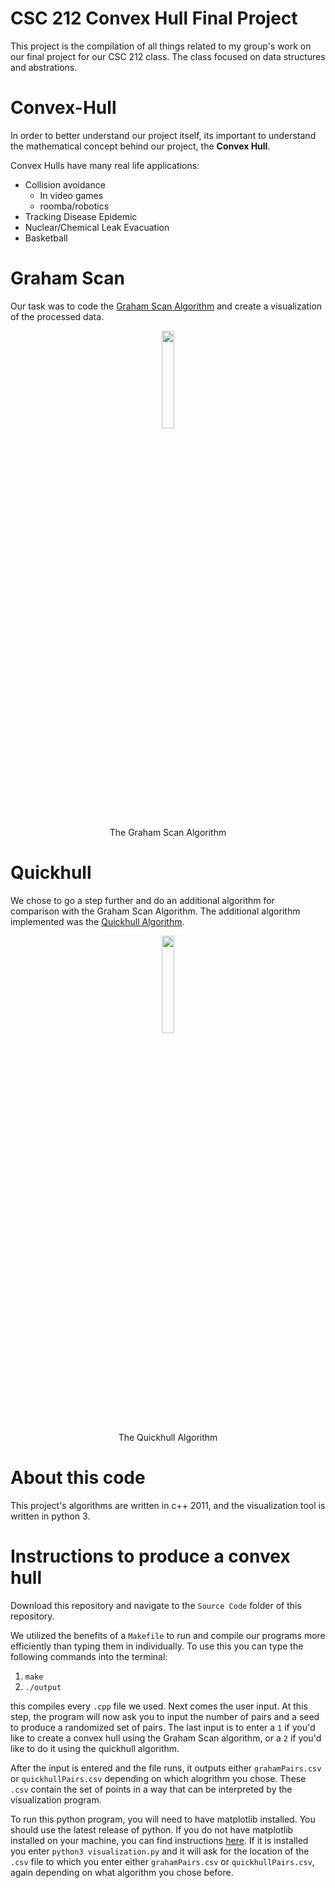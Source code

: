 # CSC 212 Convex Hull Final Project

This project is the compilation of all things related to my group's work on our final project for our CSC 212 class. The class focused on data structures and abstrations.

# Convex-Hull
In order to better understand our project itself, its important to understand the mathematical concept behind our project, the **Convex Hull**.

Convex Hulls have many real life applications:
  - Collision avoidance
      - In video games
      - roomba/robotics
  - Tracking Disease Epidemic
  - Nuclear/Chemical Leak Evacuation
  - Basketball



# Graham Scan
Our task was to code the [Graham Scan Algorithm](https://en.wikipedia.org/w/index.php?title=Graham_scan&oldid=981736794) and create a visualization of the processed data.

<p align="center"><img width=20% src="https://github.com/samillette/Convex-Hull/blob/main/Presentation%20Materials/GrahamScanDemo.gif"></p>
<p align="center">The Graham Scan Algorithm</p>

# Quickhull
We chose to go a step further and do an additional algorithm for comparison with the Graham Scan Algorithm. The additional algorithm implemented was the [Quickhull Algorithm](https://en.wikipedia.org/w/index.php?title=Quickhull&oldid=986184164).

<p align="center"><img width=20% src="https://github.com/samillette/Convex-Hull/blob/main/Presentation%20Materials/Animation_depicting_the_quickhull_algorithm.gif"></p>
<p align="center">The Quickhull Algorithm</p>

# About this code
This project's algorithms are written in c++ 2011, and the visualization tool is written in python 3.

# Instructions to produce a convex hull
Download this repository and navigate to the `Source Code` folder of this repository.

We utilized the benefits of a `Makefile` to run and compile our programs more efficiently than typing them in individually.
To use this you can type the following commands into the terminal:

 1. `make`
 2. `./output`
  
this compiles every `.cpp` file we used. Next comes the user input. At this step, the program will now ask you to input the number of pairs
and a seed to produce a randomized set of pairs. The last input is to enter a `1` if you'd like to create a convex hull using the Graham Scan algorithm,
or a `2` if you'd like to do it using the quickhull algorithm.

After the input is entered and the file runs, it outputs either `grahamPairs.csv` or `quickhullPairs.csv` depending on which alogrithm you chose. These `.csv` contain the set of points in a way that can be interpreted by the visualization program.

To run this python program, you will need to have matplotlib installed. You should use the latest release of python. If you do not have matplotlib installed on your machine, you can find instructions [here](https://matplotlib.org/3.3.3/users/installing.html/ "Title"). If it is installed you enter `python3 visualization.py` and it will ask for the location of the `.csv` file to which you enter either `grahamPairs.csv` or `quickhullPairs.csv`, again depending on what algorithm you chose before.
